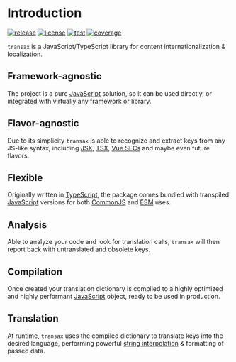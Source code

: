 # Introduction
[![release](https://img.shields.io/npm/v/transax.svg)](https://www.npmjs.com/package/transax)
[![license](https://img.shields.io/github/license/tonybogdanov/transax)](https://github.com/TonyBogdanov/transax/blob/master/LICENSE)
[![test](https://github.com/tonybogdanov/transax/actions/workflows/build.yaml/badge.svg)](https://github.com/tonybogdanov/transax/actions/workflows/build.yaml)
[![coverage](https://tonybogdanov.github.io/transax/coverage/badge.svg)](https://tonybogdanov.github.io/transax/coverage)

`transax` is a JavaScript/TypeScript library for content internationalization & localization.

## Framework-agnostic
The project is a pure [JavaScript](https://www.javascript.com) solution, so it can be used directly, or integrated
with virtually any framework or library.

## Flavor-agnostic
Due to its simplicity `transax` is able to recognize and extract keys from any JS-like syntax, including
[JSX](https://legacy.reactjs.org/docs/introducing-jsx.html),
[TSX](https://www.typescriptlang.org/docs/handbook/jsx.html), [Vue SFCs](https://vuejs.org/guide/scaling-up/sfc.html)
and maybe even future flavors.

## Flexible
Originally written in [TypeScript](https://www.typescriptlang.org), the package comes bundled with transpiled
[JavaScript](https://www.javascript.com) versions for both [CommonJS](https://nodejs.org/api/modules.html) and
[ESM](https://nodejs.org/api/esm.html) uses.

## Analysis
Able to analyze your code and look for translation calls, `transax` will then report back with untranslated and
obsolete keys.

## Compilation
Once created your translation dictionary is compiled to a highly optimized and highly performant
[JavaScript](https://www.javascript.com) object, ready to be used in production.

## Translation
At runtime, `transax` uses the compiled dictionary to translate keys into the desired language, performing powerful
[string interpolation](https://en.wikipedia.org/wiki/String_interpolation) & formatting of passed data.
